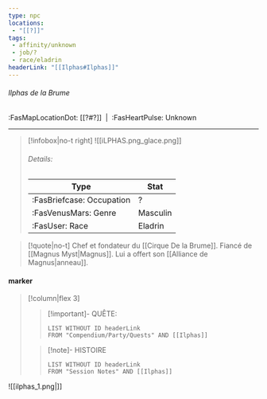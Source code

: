 ```yaml
---
type: npc
locations:
 - "[[?]]"
tags:
 - affinity/unknown
 - job/?
 - race/eladrin
headerLink: "[[Ilphas#Ilphas]]"
---
```

###### Ilphas de la Brume
<span class="sub2">:FasMapLocationDot: [[?#?]]&nbsp;&nbsp;|&nbsp;&nbsp;:FasHeartPulse: Unknown </span>
___

> [!infobox|no-t right]
> ![[iLPHAS.png_glace.png]]
> ###### Details:
> | Type | Stat |
> | ---- | ---- |
> | :FasBriefcase: Occupation |  ?  |
> | :FasVenusMars: Genre | Masculin |
> | :FasUser: Race | Eladrin |
<span class="clearfix"></span>

> [!quote|no-t]
>Chef et fondateur du [[Cirque De la Brume]]. 
> Fiancé de [[Magnus Myst|Magnus]]. Lui a offert son [[Alliance de Magnus|anneau]].

#### marker
> [!column|flex 3]
>> [!important]- QUÊTE:
>>```dataview
>>LIST WITHOUT ID headerLink
>>FROM "Compendium/Party/Quests" AND [[Ilphas]]
>
>>[!note]- HISTOIRE
>>```dataview
>>LIST WITHOUT ID headerLink
>>FROM "Session Notes" AND [[Ilphas]]

![[ilphas_1.png|]]